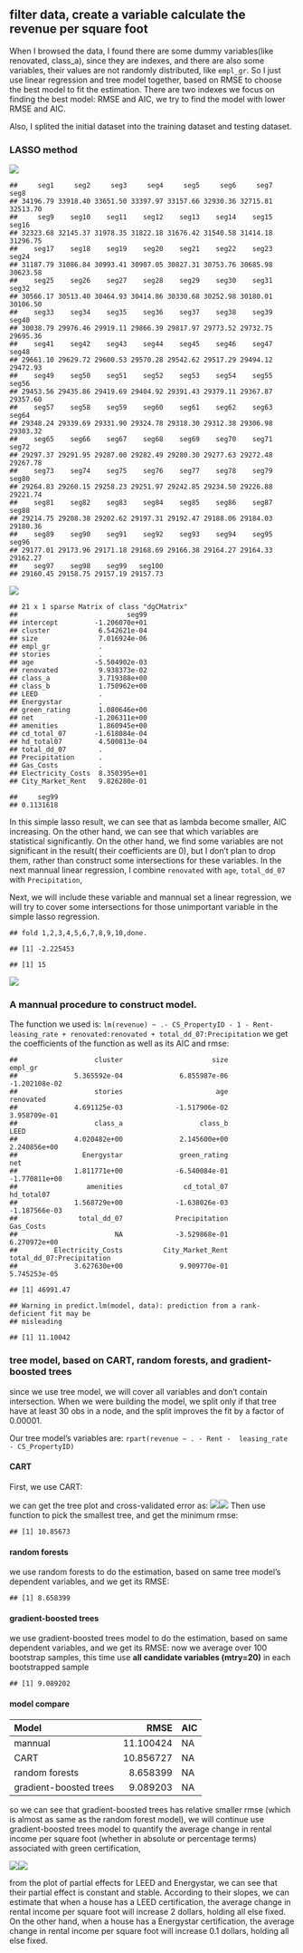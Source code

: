 ## filter data, create a variable calculate the revenue per square foot

When I browsed the data, I found there are some dummy variables(like
renovated, class\_a), since they are indexes, and there are also some
variables, their values are not randomly distributed, like `empl_gr`. So
I just use linear regression and tree model together, based on RMSE to
choose the best model to fit the estimation. There are two indexes we
focus on finding the best model: RMSE and AIC, we try to find the model
with lower RMSE and AIC.

Also, I splited the initial dataset into the training dataset and
testing dataset.

### LASSO method

![](HW3_3_files/figure-markdown_strict/single%20Lasso%20plots-1.png)

    ##     seg1     seg2     seg3     seg4     seg5     seg6     seg7     seg8 
    ## 34196.79 33918.40 33651.50 33397.97 33157.66 32930.36 32715.81 32513.70 
    ##     seg9    seg10    seg11    seg12    seg13    seg14    seg15    seg16 
    ## 32323.68 32145.37 31978.35 31822.18 31676.42 31540.58 31414.18 31296.75 
    ##    seg17    seg18    seg19    seg20    seg21    seg22    seg23    seg24 
    ## 31187.79 31086.84 30993.41 30907.05 30827.31 30753.76 30685.98 30623.58 
    ##    seg25    seg26    seg27    seg28    seg29    seg30    seg31    seg32 
    ## 30566.17 30513.40 30464.93 30414.86 30330.68 30252.98 30180.01 30106.50 
    ##    seg33    seg34    seg35    seg36    seg37    seg38    seg39    seg40 
    ## 30038.79 29976.46 29919.11 29866.39 29817.97 29773.52 29732.75 29695.36 
    ##    seg41    seg42    seg43    seg44    seg45    seg46    seg47    seg48 
    ## 29661.10 29629.72 29600.53 29570.28 29542.62 29517.29 29494.12 29472.93 
    ##    seg49    seg50    seg51    seg52    seg53    seg54    seg55    seg56 
    ## 29453.56 29435.86 29419.69 29404.92 29391.43 29379.11 29367.87 29357.60 
    ##    seg57    seg58    seg59    seg60    seg61    seg62    seg63    seg64 
    ## 29348.24 29339.69 29331.90 29324.78 29318.30 29312.38 29306.98 29303.32 
    ##    seg65    seg66    seg67    seg68    seg69    seg70    seg71    seg72 
    ## 29297.37 29291.95 29287.00 29282.49 29280.30 29277.63 29272.48 29267.78 
    ##    seg73    seg74    seg75    seg76    seg77    seg78    seg79    seg80 
    ## 29264.83 29260.15 29258.23 29251.97 29242.85 29234.50 29226.88 29221.74 
    ##    seg81    seg82    seg83    seg84    seg85    seg86    seg87    seg88 
    ## 29214.75 29208.38 29202.62 29197.31 29192.47 29188.06 29184.03 29180.36 
    ##    seg89    seg90    seg91    seg92    seg93    seg94    seg95    seg96 
    ## 29177.01 29173.96 29171.18 29168.69 29166.38 29164.27 29164.33 29162.27 
    ##    seg97    seg98    seg99   seg100 
    ## 29160.45 29158.75 29157.19 29157.73

![](HW3_3_files/figure-markdown_strict/single%20Lasso%20plots-2.png)

    ## 21 x 1 sparse Matrix of class "dgCMatrix"
    ##                           seg99
    ## intercept         -1.206070e+01
    ## cluster            6.542621e-04
    ## size               7.016924e-06
    ## empl_gr            .           
    ## stories            .           
    ## age               -5.504902e-03
    ## renovated          9.938373e-02
    ## class_a            3.719388e+00
    ## class_b            1.750962e+00
    ## LEED               .           
    ## Energystar         .           
    ## green_rating       1.080646e+00
    ## net               -1.206311e+00
    ## amenities          1.860945e+00
    ## cd_total_07       -1.618084e-04
    ## hd_total07         4.500813e-04
    ## total_dd_07        .           
    ## Precipitation      .           
    ## Gas_Costs          .           
    ## Electricity_Costs  8.350395e+01
    ## City_Market_Rent   9.826280e-01

    ##     seg99 
    ## 0.1131618

In this simple lasso result, we can see that as lambda become smaller,
AIC increasing. On the other hand, we can see that which variables are
statistical significantly. On the other hand, we find some variables are
not significant in the result( their coefficients are 0), but I don’t
plan to drop them, rather than construct some intersections for these
variables. In the next mannual linear regression, I combine `renovated`
with `age`, `total_dd_07` with `Precipitation`,

Next, we will include these variable and mannual set a linear
regression, we will try to cover some intersections for those
unimportant variable in the simple lasso regression.

    ## fold 1,2,3,4,5,6,7,8,9,10,done.

    ## [1] -2.225453

    ## [1] 15

![](HW3_3_files/figure-markdown_strict/cross%20validated%20lasso-1.png)

### A mannual procedure to construct model.

The function we used is:
`lm(revenue) ~ .- CS_PropertyID - 1 - Rent- leasing_rate + renovated:renovated + total_dd_07:Precipitation`
we get the coefficients of the function as well as its AIC and rmse:

    ##                   cluster                      size                   empl_gr 
    ##              5.365592e-04              6.855987e-06             -1.202108e-02 
    ##                   stories                       age                 renovated 
    ##              4.691125e-03             -1.517906e-02              3.958709e-01 
    ##                   class_a                   class_b                      LEED 
    ##              4.020482e+00              2.145600e+00              2.240856e+00 
    ##                Energystar              green_rating                       net 
    ##              1.811771e+00             -6.540084e-01             -1.770811e+00 
    ##                 amenities               cd_total_07                hd_total07 
    ##              1.568729e+00             -1.638026e-03             -1.187566e-03 
    ##               total_dd_07             Precipitation                 Gas_Costs 
    ##                        NA             -3.529868e-01              6.270972e+00 
    ##         Electricity_Costs          City_Market_Rent total_dd_07:Precipitation 
    ##              3.627630e+00              9.909770e-01              5.745253e-05

    ## [1] 46991.47

    ## Warning in predict.lm(model, data): prediction from a rank-deficient fit may be
    ## misleading

    ## [1] 11.10042

### tree model, based on CART, random forests, and gradient-boosted trees

since we use tree model, we will cover all variables and don’t contain
intersection. When we were building the model, we split only if that
tree have at least 30 obs in a node, and the split improves the fit by a
factor of 0.00001.

Our tree model’s variables are:
`rpart(revenue ~ . - Rent -  leasing_rate - CS_PropertyID)`

#### CART

First, we use CART:

we can get the tree plot and cross-validated error as:
![](HW3_3_files/figure-markdown_strict/CART%20tree%20and%20CV%20plot-1.png)![](HW3_3_files/figure-markdown_strict/CART%20tree%20and%20CV%20plot-2.png)
Then use function to pick the smallest tree, and get the minimum rmse:

    ## [1] 10.85673

#### random forests

we use random forests to do the estimation, based on same tree model’s
dependent variables, and we get its RMSE:

    ## [1] 8.658399

#### gradient-boosted trees

we use gradient-boosted trees model to do the estimation, based on same
dependent variables, and we get its RMSE: now we average over 100
bootstrap samples, this time use **all candidate variables (mtry=20)**
in each bootstrapped sample

    ## [1] 9.089202

#### model compare

<table>
<thead>
<tr class="header">
<th style="text-align: left;">Model</th>
<th style="text-align: right;">RMSE</th>
<th style="text-align: left;">AIC</th>
</tr>
</thead>
<tbody>
<tr class="odd">
<td style="text-align: left;">mannual</td>
<td style="text-align: right;">11.100424</td>
<td style="text-align: left;">NA</td>
</tr>
<tr class="even">
<td style="text-align: left;">CART</td>
<td style="text-align: right;">10.856727</td>
<td style="text-align: left;">NA</td>
</tr>
<tr class="odd">
<td style="text-align: left;">random forests</td>
<td style="text-align: right;">8.658399</td>
<td style="text-align: left;">NA</td>
</tr>
<tr class="even">
<td style="text-align: left;">gradient-boosted trees</td>
<td style="text-align: right;">9.089203</td>
<td style="text-align: left;">NA</td>
</tr>
</tbody>
</table>

so we can see that gradient-boosted trees has relative smaller rmse
(which is almost as same as the random forest model), we will continue
use gradient-boosted trees model to quantify the average change in
rental income per square foot (whether in absolute or percentage terms)
associated with green certification,

![](HW3_3_files/figure-markdown_strict/patrial%20effect%20of%20leed%20and%20energy%20star-1.png)![](HW3_3_files/figure-markdown_strict/patrial%20effect%20of%20leed%20and%20energy%20star-2.png)

from the plot of partial effects for LEED and Energystar, we can see
that their partial effect is constant and stable. According to their
slopes, we can estimate that when a house has a LEED certification, the
average change in rental income per square foot will increase 2 dollars,
holding all else fixed. On the other hand, when a house has a Energystar
certification, the average change in rental income per square foot will
increase 0.1 dollars, holding all else fixed.
